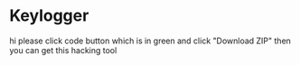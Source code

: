 # Keylogger
hi 
please click code button which is in green 
and click "Download ZIP"
then you can get this hacking tool
